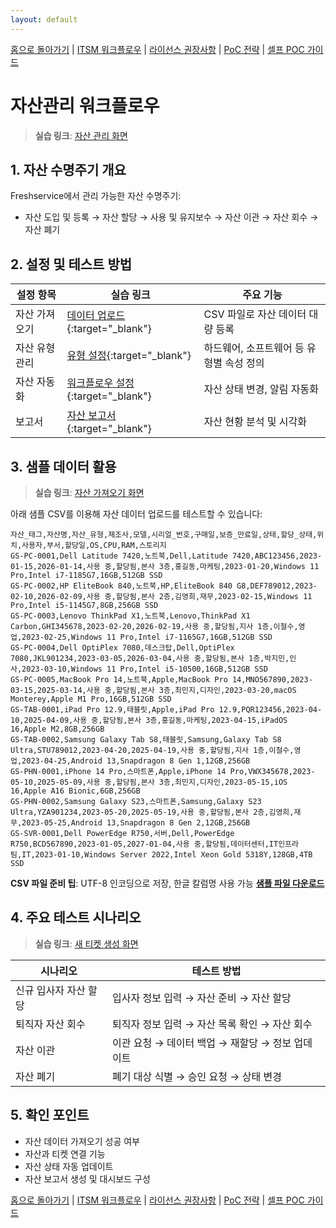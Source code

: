 ```yaml
---
layout: default
---
```

[홈으로 돌아가기](../) | [ITSM 워크플로우](../itsm-workflow/) | [라이선스 권장사항](../license-recommendations/) | [PoC 전략](../strategy/) | [셀프 POC 가이드](../self-service-poc/)

# 자산관리 워크플로우

> **실습 링크**: <a href="https://gsholdings.freshservice.com/cmdb/items" target="_blank">자산 관리 화면</a>

## 1. 자산 수명주기 개요

Freshservice에서 관리 가능한 자산 수명주기:
- 자산 도입 및 등록 → 자산 할당 → 사용 및 유지보수 → 자산 이관 → 자산 회수 → 자산 폐기

## 2. 설정 및 테스트 방법

| 설정 항목 | 실습 링크 | 주요 기능 |
|---------|-----------|---------|
| 자산 가져오기 | [데이터 업로드](https://gsholdings.freshservice.com/cmdb/items){:target="_blank"} | CSV 파일로 자산 데이터 대량 등록 |
| 자산 유형 관리 | [유형 설정](https://gsholdings.freshservice.com/cmdb/ci_types){:target="_blank"} | 하드웨어, 소프트웨어 등 유형별 속성 정의 |
| 자산 자동화 | [워크플로우 설정](https://gsholdings.freshservice.com/ws/2/admin/automators){:target="_blank"} | 자산 상태 변경, 알림 자동화 |
| 보고서 | [자산 보고서](https://gsholdings.freshservice.com/analytics){:target="_blank"} | 자산 현황 분석 및 시각화 |

## 3. 샘플 데이터 활용

> **실습 링크**: <a href="https://gsholdings.freshservice.com/cmdb/items" target="_blank">자산 가져오기 화면</a>

아래 샘플 CSV를 이용해 자산 데이터 업로드를 테스트할 수 있습니다:

```csv
자산_태그,자산명,자산_유형,제조사,모델,시리얼_번호,구매일,보증_만료일,상태,할당_상태,위치,사용자,부서,할당일,OS,CPU,RAM,스토리지
GS-PC-0001,Dell Latitude 7420,노트북,Dell,Latitude 7420,ABC123456,2023-01-15,2026-01-14,사용 중,할당됨,본사 3층,홍길동,마케팅,2023-01-20,Windows 11 Pro,Intel i7-1185G7,16GB,512GB SSD
GS-PC-0002,HP EliteBook 840,노트북,HP,EliteBook 840 G8,DEF789012,2023-02-10,2026-02-09,사용 중,할당됨,본사 2층,김영희,재무,2023-02-15,Windows 11 Pro,Intel i5-1145G7,8GB,256GB SSD
GS-PC-0003,Lenovo ThinkPad X1,노트북,Lenovo,ThinkPad X1 Carbon,GHI345678,2023-02-20,2026-02-19,사용 중,할당됨,지사 1층,이철수,영업,2023-02-25,Windows 11 Pro,Intel i7-1165G7,16GB,512GB SSD
GS-PC-0004,Dell OptiPlex 7080,데스크탑,Dell,OptiPlex 7080,JKL901234,2023-03-05,2026-03-04,사용 중,할당됨,본사 1층,박지민,인사,2023-03-10,Windows 11 Pro,Intel i5-10500,16GB,512GB SSD
GS-PC-0005,MacBook Pro 14,노트북,Apple,MacBook Pro 14,MNO567890,2023-03-15,2025-03-14,사용 중,할당됨,본사 3층,최민지,디자인,2023-03-20,macOS Monterey,Apple M1 Pro,16GB,512GB SSD
GS-TAB-0001,iPad Pro 12.9,태블릿,Apple,iPad Pro 12.9,PQR123456,2023-04-10,2025-04-09,사용 중,할당됨,본사 3층,홍길동,마케팅,2023-04-15,iPadOS 16,Apple M2,8GB,256GB
GS-TAB-0002,Samsung Galaxy Tab S8,태블릿,Samsung,Galaxy Tab S8 Ultra,STU789012,2023-04-20,2025-04-19,사용 중,할당됨,지사 1층,이철수,영업,2023-04-25,Android 13,Snapdragon 8 Gen 1,12GB,256GB
GS-PHN-0001,iPhone 14 Pro,스마트폰,Apple,iPhone 14 Pro,VWX345678,2023-05-10,2025-05-09,사용 중,할당됨,본사 3층,최민지,디자인,2023-05-15,iOS 16,Apple A16 Bionic,6GB,256GB
GS-PHN-0002,Samsung Galaxy S23,스마트폰,Samsung,Galaxy S23 Ultra,YZA901234,2023-05-20,2025-05-19,사용 중,할당됨,본사 2층,김영희,재무,2023-05-25,Android 13,Snapdragon 8 Gen 2,12GB,256GB
GS-SVR-0001,Dell PowerEdge R750,서버,Dell,PowerEdge R750,BCD567890,2023-01-05,2027-01-04,사용 중,할당됨,데이터센터,IT인프라팀,IT,2023-01-10,Windows Server 2022,Intel Xeon Gold 5318Y,128GB,4TB SSD
```

**CSV 파일 준비 팁**: UTF-8 인코딩으로 저장, 한글 칼럼명 사용 가능
**[샘플 파일 다운로드](./sample-data/asset-sample.csv)**

## 4. 주요 테스트 시나리오

> **실습 링크**: <a href="https://gsholdings.freshservice.com/support/tickets/new" target="_blank">새 티켓 생성 화면</a>

| 시나리오 | 테스트 방법 |
|---------|------------|
| 신규 입사자 자산 할당 | 입사자 정보 입력 → 자산 준비 → 자산 할당 |
| 퇴직자 자산 회수 | 퇴직자 정보 입력 → 자산 목록 확인 → 자산 회수 |
| 자산 이관 | 이관 요청 → 데이터 백업 → 재할당 → 정보 업데이트 |
| 자산 폐기 | 폐기 대상 식별 → 승인 요청 → 상태 변경 |

## 5. 확인 포인트

- 자산 데이터 가져오기 성공 여부
- 자산과 티켓 연결 기능
- 자산 상태 자동 업데이트
- 자산 보고서 생성 및 대시보드 구성

[홈으로 돌아가기](../) | [ITSM 워크플로우](../itsm-workflow/) | [라이선스 권장사항](../license-recommendations/) | [PoC 전략](../strategy/) | [셀프 POC 가이드](../self-service-poc/)
